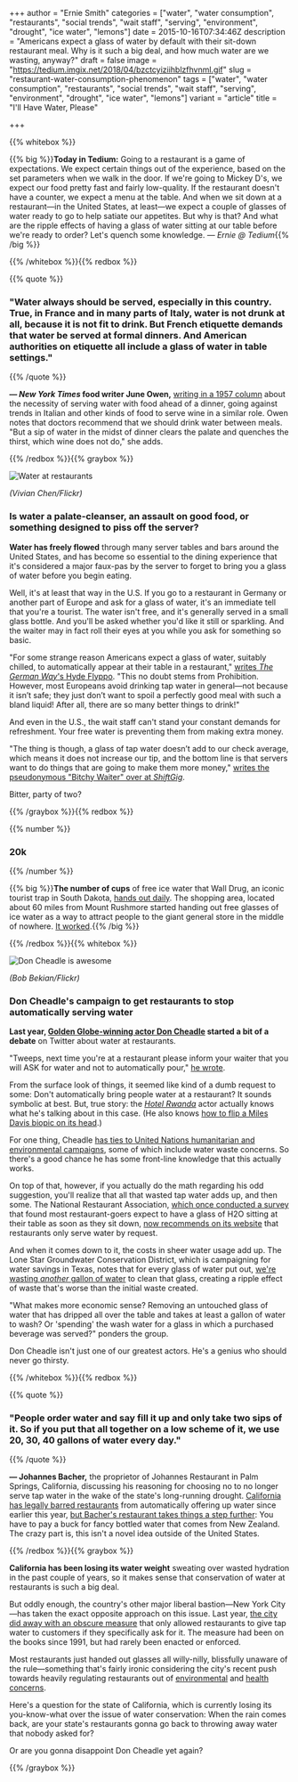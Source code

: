 +++
author = "Ernie Smith"
categories = ["water", "water consumption", "restaurants", "social trends", "wait staff", "serving", "environment", "drought", "ice water", "lemons"]
date = 2015-10-16T07:34:46Z
description = "Americans expect a glass of water by default with their sit-down restaurant meal. Why is it such a big deal, and how much water are we wasting, anyway?"
draft = false
image = "https://tedium.imgix.net/2018/04/bzctcyiziihblzfhvnml.gif"
slug = "restaurant-water-consumption-phenomenon"
tags = ["water", "water consumption", "restaurants", "social trends", "wait staff", "serving", "environment", "drought", "ice water", "lemons"]
variant = "article"
title = "I'll Have Water, Please"

+++

{{% whitebox %}}

{{% big %}}**Today in Tedium:** Going to a restaurant is a game of expectations. We expect certain things out of the experience, based on the set parameters when we walk in the door. If we're going to Mickey D's, we expect our food pretty fast and fairly low-quality. If the restaurant doesn't have a counter, we expect a menu at the table. And when we sit down at a restaurant—in the United States, at least—we expect a couple of glasses of water ready to go to help satiate our appetites. But why is that? And what are the ripple effects of having a glass of water sitting at our table before we're ready to order? Let's quench some knowledge. *— Ernie @ Tedium*{{% /big %}}

{{% /whitebox %}}{{% redbox %}}

{{% quote %}}
### "Water always should be served, especially in this country. True, in France and in many parts of Italy, water is not drunk at all, because it is not fit to drink. But French etiquette demands that water be served at formal dinners. And American authorities on etiquette all include a glass of water in table settings."
{{% /quote %}}

**— *New York Times* food writer June Owen,** [writing in a 1957 column](http://query.nytimes.com/gst/abstract.html?res=9901E7DE1730E23BBC4850DFB566838C649EDE) about the necessity of serving water with food ahead of a dinner, going against trends in Italian and other kinds of food to serve wine in a similar role. Owen notes that doctors recommend that we should drink water between meals. "But a sip of water in the midst of dinner clears the palate and quenches the thirst, which wine does not do," she adds. 

{{% /redbox %}}{{% graybox %}}

![Water at restaurants](https://tedium.imgix.net/2018/04/u7zjgy44meaaf3c7ewnt.jpg)

*(Vivian Chen/Flickr)*

### Is water a palate-cleanser, an assault on good food, or something designed to piss off the server?

**Water has freely flowed** through many server tables and bars around the United States, and has become so essential to the dining experience that it's considered a major faux-pas by the server to forget to bring you a glass of water before you begin eating.

Well, it's at least that way in the U.S. If you go to a restaurant in Germany or another part of Europe and ask for a glass of water, it's an immediate tell that you're a tourist. The water isn't free, and it's generally served in a small glass bottle. And you'll be asked whether you'd like it still or sparkling. And the waiter may in fact roll their eyes at you while you ask for something so basic.

"For some strange reason Americans expect a glass of water, suitably chilled, to automatically appear at their table in a restaurant," [writes *The German Way*'s Hyde Flyppo](http://www.german-way.com/travel-and-tourism/germany-for-tourists/dining-out-in-germany/). "This no doubt stems from Prohibition. However, most Europeans avoid drinking tap water in general—not because it isn’t safe; they just don’t want to spoil a perfectly good meal with such a bland liquid! After all, there are so many better things to drink!"

And even in the U.S., the wait staff can't stand your constant demands for refreshment. Your free water is preventing them from making extra money.

"The thing is though, a glass of tap water doesn’t add to our check average, which means it does not increase our tip, and the bottom line is that servers want to do things that are going to make them more money," [writes the pseudonymous "Bitchy Waiter" over at *ShiftGig*](http://www.shiftgig.com/articles/your-waiter-hates-you-ordering-water-heres-why).

Bitter, party of two?

{{% /graybox %}}{{% redbox %}}

{{% number %}}
### 20k
{{% /number %}}

{{% big %}}**The number of cups** of free ice water that Wall Drug, an iconic tourist trap in South Dakota, [hands out daily](http://www.atlasobscura.com/places/wall-drug). The shopping area, located about 60 miles from Mount Rushmore started handing out free glasses of ice water as a way to attract people to the giant general store in the middle of nowhere. [It worked](http://www.walldrug.com/t-history.aspx).{{% /big %}}

{{% /redbox %}}{{% whitebox %}}

![Don Cheadle is awesome](https://tedium.imgix.net/2018/04/lvl9w1npmv7nwjclci37.jpg)

*(Bob Bekian/Flickr)*

### Don Cheadle's campaign to get restaurants to stop automatically serving water

**Last year, [Golden Globe-winning actor Don Cheadle](http://amzn.to/1RLnanm) started a bit of a debate** on Twitter about water at restaurants.

"Tweeps, next time you're at a restaurant please inform your waiter that you will ASK for water and not to automatically pour," [he wrote](https://twitter.com/IamDonCheadle/status/453735578048016385). 

From the surface look of things, it seemed like kind of a dumb request to some: Don't automatically bring people water at a restaurant? It sounds symbolic at best. But, true story: the [*Hotel Rwanda*](http://amzn.to/1MsZ64c) actor actually knows what he's talking about in this case. (He also knows [how to flip a Miles Davis biopic on its head](http://www.indiewire.com/article/watch-don-cheadle-is-a-pissed-off-musician-in-miles-ahead-clip-20151012).)

For one thing, Cheadle [has ties to United Nations humanitarian and environmental campaigns](http://www.un.org/apps/news/story.asp?NewsID=34934#.Vh7YqGQrJP0), some of which include water waste concerns. So there's a good chance he has some front-line knowledge that this actually works.

On top of that, however, if you actually do the math regarding his odd suggestion, you'll realize that all that wasted tap water adds up, and then some. The National Restaurant Association, [which once conducted a survey](http://restaurant-ingthroughhistory.com/2010/09/06/that-glass-of-water/) that found most restaurant-goers expect to have a glass of H2O sitting at their table as soon as they sit down, [now recommends on its website](http://conserve.restaurant.org/Best-Practices/Save-Water/Water-service) that restaurants only serve water by request.

And when it comes down to it, the costs in sheer water usage add up. The Lone Star Groundwater Conservation District, which is campaigning for water savings in Texas, notes that for every glass of water put out, [we're wasting *another* gallon of water](http://www.savewatertexas.com/wateronrequest/) to clean that glass, creating a ripple effect of waste that's worse than the initial waste created.

"What makes more economic sense? Removing an untouched glass of water that has dripped all over the table and takes at least a gallon of water to wash? Or 'spending' the wash water for a glass in which a purchased beverage was served?" ponders the group.

Don Cheadle isn't just one of our greatest actors. He's a genius who should never go thirsty.

{{% /whitebox %}}{{% redbox %}}

{{% quote %}}
### "People order water and say fill it up and only take two sips of it. So if you put that all together on a low scheme of it, we use 20, 30, 40 gallons of water every day."
{{% /quote %}}

**— Johannes Bacher,** the proprietor of Johannes Restaurant in Palm Springs, California, discussing his reasoning for choosing no to no longer serve tap water in the wake of the state's long-running drought. [California has legally barred restaurants](http://www.sfgate.com/bayarea/article/California-drought-State-approves-sweeping-6139559.php) from automatically offering up water since earlier this year, [but Bacher's restaurant takes things a step further](http://www.kesq.com/news/johannes-restaurant-taking-a-stand-against-water-wasters/33157520): You have to pay a buck for fancy bottled water that comes from New Zealand. The crazy part is, this isn't a novel idea outside of the United States.

{{% /redbox %}}{{% graybox %}}

**California has been losing its water weight** sweating over wasted hydration in the past couple of years, so it makes sense that conservation of water at restaurants is such a big deal.

But oddly enough, the country's other major liberal bastion—New York City—has taken the exact opposite approach on this issue. Last year, [the city did away with an obscure measure](http://www.nytimes.com/2014/02/05/nyregion/little-known-regulation-on-tap-water-in-restaurants-is-set-to-fade-away.html) that only allowed restaurants to give tap water to customers if they specifically ask for it. The measure had been on the books since 1991, but had rarely been enacted or enforced. 

Most restaurants just handed out glasses all willy-nilly, blissfully unaware of the rule—something that's fairly ironic considering the city's recent push towards heavily regulating restaurants out of [environmental](http://www.entrepreneur.com/article/251004) and [health concerns](http://www.bloomberg.com/news/articles/2014-06-26/new-york-big-soda-ban-rejected-by-n-y-top-court-as-overreach).

Here's a question for the state of California, which is currently losing its you-know-what over the issue of water conservation: When the rain comes back, are your state's restaurants gonna go back to throwing away water that nobody asked for?

Or are you gonna disappoint Don Cheadle yet again?

{{% /graybox %}}